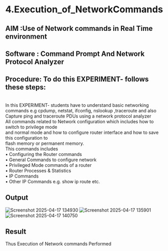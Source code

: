 # 4.Execution_of_NetworkCommands
## AIM :Use of Network commands in Real Time environment
## Software : Command Prompt And Network Protocol Analyzer
## Procedure: To do this EXPERIMENT- follows these steps:
<BR>
In this EXPERIMENT- students have to understand basic networking commands e.g cpdump, netstat, ifconfig, nslookup ,traceroute and also Capture ping and traceroute PDUs using a network protocol analyzer 
<BR>
All commands related to Network configuration which includes how to switch to privilege mode
<BR>
and normal mode and how to configure router interface and how to save this configuration to
<BR>
flash memory or permanent memory.
<BR>
This commands includes
<BR>
• Configuring the Router commands
<BR>
• General Commands to configure network
<BR>
• Privileged Mode commands of a router 
<BR>
• Router Processes & Statistics
<BR>
• IP Commands
<BR>
• Other IP Commands e.g. show ip route etc.
<BR>

## Output
![Screenshot 2025-04-17 134930](https://github.com/user-attachments/assets/94e6ba5a-3124-41b2-b61e-29b6eddbfbd7)
![Screenshot 2025-04-17 135901](https://github.com/user-attachments/assets/8a94ae71-18c0-4aa9-8efa-f55b1bf4b6fa)
![Screenshot 2025-04-17 140750](https://github.com/user-attachments/assets/b290dafa-133f-47c2-a7a0-e2664bd42203)

## Result
Thus Execution of Network commands Performed 
